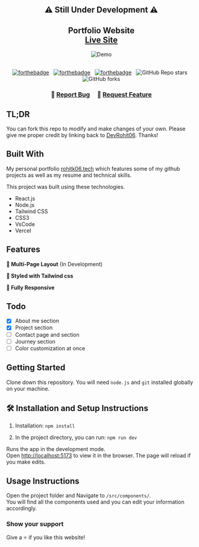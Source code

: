 <h2 align="center">⚠️ Still Under Development ⚠️</h2>


<h2 align="center">
  Portfolio Website <br/>
  <a href="https://rohitk06.vercel.app/" target="_blank">Live Site</a>
</h2>
<div align="center">
  <img  alt="Demo" src="https://i.ibb.co/Zx6pw13/Rohit-Kushwaha-Google-Chrome-29-06-2023-17-57-47.png" />
</div>

<br/>

<center>

[![forthebadge](https://forthebadge.com/images/badges/built-with-love.svg)](https://forthebadge.com) &nbsp;
[![forthebadge](https://forthebadge.com/images/badges/made-with-javascript.svg)](https://forthebadge.com) &nbsp;
[![forthebadge](https://forthebadge.com/images/badges/open-source.svg)](https://forthebadge.com) &nbsp;
![GitHub Repo stars](https://img.shields.io/github/stars/devrohit06/portfolio-website?color=red&logo=github&style=for-the-badge) &nbsp;
![GitHub forks](https://img.shields.io/github/forks/devrohit06/portfolio-website?color=red&logo=github&style=for-the-badge)

</center>

<h3 align="center">
    🔹
    <a href="https://github.com/devrohit06/portfolio-website/issues">Report Bug</a> &nbsp; &nbsp;
    🔹
    <a href="https://github.com/devrohit06/portfolio-website/issues">Request Feature</a>
</h3>

## TL;DR

You can fork this repo to modify and make changes of your own. Please give me proper credit by linking back to [DevRohit06](https://github.com/devrohit06/). Thanks!

## Built With

My personal portfolio <a href="https://rohitk06.vercel.app/" target="_blank">rohitk06.tech</a> which features some of my github projects as well as my resume and technical skills.<br/>

This project was built using these technologies.

- React.js
- Node.js
- Tailwind CSS
- CSS3
- VsCode
- Vercel

## Features

**📖 Multi-Page Layout** (In Development)

**🎨 Styled with Tailwind css**

**📱 Fully Responsive**

## Todo
- [x] About me section
- [x] Project section 
- [ ] Contact page and section
- [ ] Journey section 
- [ ] Color customization at once

## Getting Started

Clone down this repository. You will need `node.js` and `git` installed globally on your machine.

## 🛠 Installation and Setup Instructions

1. Installation: `npm install`

2. In the project directory, you can run: `npm run dev`

Runs the app in the development mode.\
Open [http://localhost:5173](http://localhost:5173) to view it in the browser.
The page will reload if you make edits.

## Usage Instructions

Open the project folder and Navigate to `/src/components/`. <br/>
You will find all the components used and you can edit your information accordingly.

### Show your support

Give a ⭐ if you like this website!
